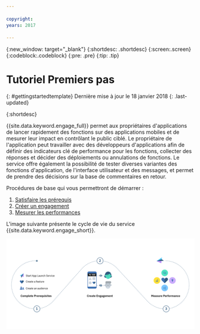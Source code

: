 ```yaml
---

copyright:
years: 2017

---
```


{:new_window: target="_blank"}
{:shortdesc: .shortdesc}
{:screen:.screen}
{:codeblock:.codeblock}
{:pre: .pre}
{:tip: .tip}

# Tutoriel Premiers pas
{: #gettingstartedtemplate}
Dernière mise à jour le 18 janvier 2018
{: .last-updated}

{:shortdesc}


{{site.data.keyword.engage_full}} permet aux propriétaires d'applications de lancer rapidement des fonctions sur des applications mobiles et de mesurer leur impact en contrôlant le public ciblé. Le propriétaire de l'application peut travailler avec des développeurs d'applications afin de définir des indicateurs clé de performance pour les fonctions, collecter des réponses et décider des déploiements ou annulations de fonctions. Le service offre également la possibilité de tester diverses variantes des fonctions d'application, de l'interface utilisateur et des messages, et permet de prendre des décisions sur la base de commentaires en retour.


Procédures de base qui vous permettront de démarrer :

1. [Satisfaire les prérequis](/docs/services/app-launch/app_prerequisites.html)
1. [Créer un engagement](/docs/services/app-launch/app_feature_toggle.html)
2. [Mesurer les performances](/docs/services/app-launch/app_measure_performance.html)


L'image suivante présente le cycle de vie du service {{site.data.keyword.engage_short}}.

![Présentation d'engagement cognitif](images/process_app_launch.png)


  












